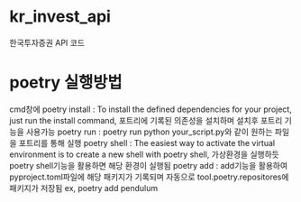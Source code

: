 # kr_invest_api
한국투자증권 API 코드

# poetry 실행방법
cmd창에 
poetry install : To install the defined dependencies for your project, just run the install command, 포트리에 기록된 의존성을 설치하며 설치후 포트리 기능을 사용가능
poetry run : poetry run python your_script.py와 같이 원하는 파일을 포트리를 통해 실행
poetry shell : The easiest way to activate the virtual environment is to create a new shell with poetry shell, 가상환경을 실행하듯 poetry shell기능을 활용하면 해당 환경이 실행됨
poetry add : add기능을 활용하여 pyproject.toml파일에 해당 패키지가 기록되며 자동으로 tool.poetry.repositores에 패키지가 저장됨 ex, poetry add pendulum
